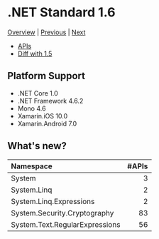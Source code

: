 # .NET Standard 1.6

[Overview](../versions.md) | [Previous](netstandard1.5.md) | [Next](netstandard2.0.md)

* [APIs](netstandard1.6_ref.md)
* [Diff with 1.5](netstandard1.6_diff.md)

## Platform Support

* .NET Core 1.0
* .NET Framework 4.6.2
* Mono 4.6
* Xamarin.iOS 10.0
* Xamarin.Android 7.0

## What's new?

| Namespace                      | #APIs |
|:-------------------------------|------:|
| System                         |     3 |
| System.Linq                    |     2 |
| System.Linq.Expressions        |     2 |
| System.Security.Cryptography   |    83 |
| System.Text.RegularExpressions |    56 |

